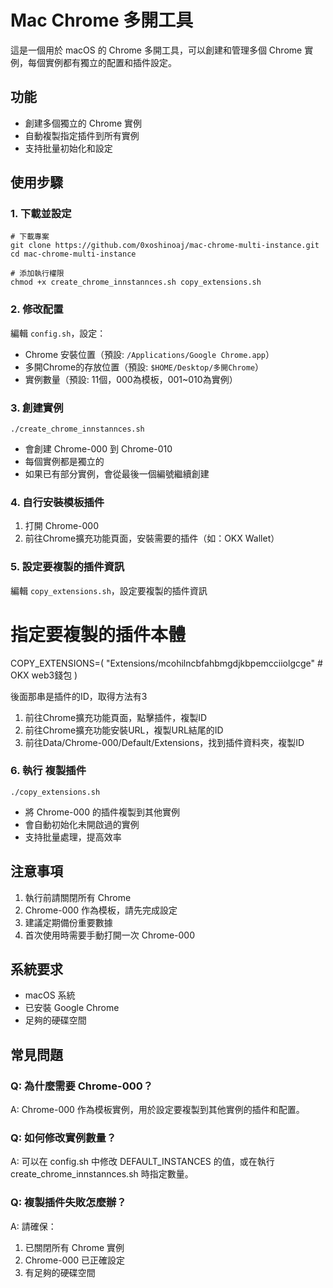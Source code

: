 # Mac Chrome 多開工具

這是一個用於 macOS 的 Chrome 多開工具，可以創建和管理多個 Chrome 實例，每個實例都有獨立的配置和插件設定。

## 功能
- 創建多個獨立的 Chrome 實例
- 自動複製指定插件到所有實例
- 支持批量初始化和設定

## 使用步驟

### 1. 下載並設定
```shell
# 下載專案
git clone https://github.com/0xoshinoaj/mac-chrome-multi-instance.git
cd mac-chrome-multi-instance

# 添加執行權限
chmod +x create_chrome_innstannces.sh copy_extensions.sh
```

### 2. 修改配置
編輯 `config.sh`，設定：
- Chrome 安裝位置（預設: `/Applications/Google Chrome.app`）
- 多開Chrome的存放位置（預設: `$HOME/Desktop/多開Chrome`）
- 實例數量（預設: 11個，000為模板，001~010為實例）

### 3. 創建實例
```shell
./create_chrome_innstannces.sh
```
- 會創建 Chrome-000 到 Chrome-010
- 每個實例都是獨立的
- 如果已有部分實例，會從最後一個編號繼續創建

### 4. 自行安裝模板插件
1. 打開 Chrome-000
2. 前往Chrome擴充功能頁面，安裝需要的插件（如：OKX Wallet）

### 5. 設定要複製的插件資訊
編輯 `copy_extensions.sh`，設定要複製的插件資訊
# 指定要複製的插件本體
COPY_EXTENSIONS=(
    "Extensions/mcohilncbfahbmgdjkbpemcciiolgcge"  # OKX web3錢包
)

後面那串是插件的ID，取得方法有3
1. 前往Chrome擴充功能頁面，點擊插件，複製ID
2. 前往Chrome擴充功能安裝URL，複製URL結尾的ID
3. 前往Data/Chrome-000/Default/Extensions，找到插件資料夾，複製ID

### 6. 執行 複製插件
```shell
./copy_extensions.sh
```
- 將 Chrome-000 的插件複製到其他實例
- 會自動初始化未開啟過的實例
- 支持批量處理，提高效率

## 注意事項
1. 執行前請關閉所有 Chrome
2. Chrome-000 作為模板，請先完成設定
3. 建議定期備份重要數據
4. 首次使用時需要手動打開一次 Chrome-000

## 系統要求
- macOS 系統
- 已安裝 Google Chrome
- 足夠的硬碟空間

## 常見問題

### Q: 為什麼需要 Chrome-000？
A: Chrome-000 作為模板實例，用於設定要複製到其他實例的插件和配置。

### Q: 如何修改實例數量？
A: 可以在 config.sh 中修改 DEFAULT_INSTANCES 的值，或在執行 create_chrome_innstannces.sh 時指定數量。

### Q: 複製插件失敗怎麼辦？
A: 請確保：
1. 已關閉所有 Chrome 實例
2. Chrome-000 已正確設定
3. 有足夠的硬碟空間
